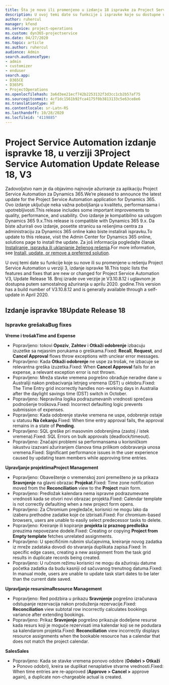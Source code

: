 ```yaml
---
title: Šta je novo ili promenjeno u izdanju 18 ispravke za Project Service Automation verzije 3
description: U ovoj temi date su funkcije i ispravke koje su dostupne u izdanju 18 ispravke za Project Service Automation verzije 3.
author: ruhercul
manager: kfend
ms.service: project-operations
ms.custom: dyn365-projectservice
ms.date: 04/27/2020
ms.topic: article
ms.author: ruhercul
audience: Admin
search.audienceType:
- admin
- customizer
- enduser
search.app:
- D365CE
- D365PS
- ProjectOperations
ms.openlocfilehash: 3a6d3ee21ecf742b2253132f3d3cc1cb2b57af75
ms.sourcegitcommit: 4cf1dc1561b92fca4175f0b3813133c5e63ce8e6
ms.translationtype: HT
ms.contentlocale: sr-Latn-RS
ms.lasthandoff: 10/28/2020
ms.locfileid: "4119885"
---
```

# <a name="project-service-automation-update-release-18-v3"></a><span data-ttu-id="2e098-103">Project Service Automation izdanje ispravke 18, u verziji 3</span><span class="sxs-lookup"><span data-stu-id="2e098-103">Project Service Automation Update Release 18, V3</span></span>

<span data-ttu-id="2e098-104">Zadovoljstvo nam je da objavimo najnovije ažuriranje za aplikaciju Project Service Automation za Dynamics 365.</span><span class="sxs-lookup"><span data-stu-id="2e098-104">We’re pleased to announce the latest update for the Project Service Automation application for Dynamics 365.</span></span> <span data-ttu-id="2e098-105">Ovo izdanje uključuje neka važna poboljšanja u kvalitetu, performansama i upotrebljivosti.</span><span class="sxs-lookup"><span data-stu-id="2e098-105">This release includes some important improvements to quality, performance, and usability.</span></span> <span data-ttu-id="2e098-106">Ovo izdanje je kompatibilno sa uslugom Dynamics 365 9.x.</span><span class="sxs-lookup"><span data-stu-id="2e098-106">This release is compatible with Dynamics 365 9.x.</span></span> <span data-ttu-id="2e098-107">Da biste ažurirali ovo izdanje, posetite stranicu sa rešenjima centra za administraciju za Dynamics 365 online kako biste instalirali ispravku.</span><span class="sxs-lookup"><span data-stu-id="2e098-107">To update to this release, visit the Admin Center for Dynamics 365 online, solutions page to install the update.</span></span> <span data-ttu-id="2e098-108">Za još informacija pogledajte članak [Instaliranje, ispravka ili uklanjanje željenog rešenja](https://docs.microsoft.com/power-platform/admin/install-remove-preferred-solution).</span><span class="sxs-lookup"><span data-stu-id="2e098-108">For more information, see [Install, update, or remove a preferred solution](https://docs.microsoft.com/power-platform/admin/install-remove-preferred-solution).</span></span>

<span data-ttu-id="2e098-109">U ovoj temi date su funkcije koje su nove ili su promenjene u rešenju Project Service Automation u verziji 3, izdanje ispravke 18.</span><span class="sxs-lookup"><span data-stu-id="2e098-109">This topic lists the features and fixes that are new or changed for Project Service Automation V3, Update Release 18.</span></span> <span data-ttu-id="2e098-110">Broj izrade ove verzije je V3.10.8.12 i uglavnom je dostupna putem samostalnog ažuriranja u aprilu 2020. godine.</span><span class="sxs-lookup"><span data-stu-id="2e098-110">This version has a build number of V3.10.8.12 and is generally available through a self-update in April 2020.</span></span>

## <a name="update-release-18"></a><span data-ttu-id="2e098-111">Izdanje ispravke 18</span><span class="sxs-lookup"><span data-stu-id="2e098-111">Update Release 18</span></span>

### <a name="bug-fixes"></a><span data-ttu-id="2e098-112">Ispravke grešaka</span><span class="sxs-lookup"><span data-stu-id="2e098-112">Bug fixes</span></span>

<span data-ttu-id="2e098-113">**Vreme i trošak**</span><span class="sxs-lookup"><span data-stu-id="2e098-113">**Time and Expense**</span></span>

- <span data-ttu-id="2e098-114">Popravljeno: tokovi **Opoziv**, **Zahtev** i **Otkaži odobrenje** izbacuju izuzetke sa nejasnim porukama o greškama.</span><span class="sxs-lookup"><span data-stu-id="2e098-114">Fixed: **Recall**, **Request**, and **Cancel Approval** flows throw exceptions with unclear error messages.</span></span>
- <span data-ttu-id="2e098-115">Popravljeno: Kada **Otkaži odobrenje** ne uspe za trošak, ne izbacuje se relevantna greška izuzetka.</span><span class="sxs-lookup"><span data-stu-id="2e098-115">Fixed: When **Cancel Approval** fails for an expense, a relevant exception error is not thrown.</span></span>
- <span data-ttu-id="2e098-116">Popravljeno: Mreža stavke vremena pogrešno obrađuje neradne dane u Australiji nakon prebacivanja letnjeg vremena (DST) u oktobru.</span><span class="sxs-lookup"><span data-stu-id="2e098-116">Fixed: The Time Entry grid incorrectly handles non-working days in Australia after the daylight savings time (DST) switch in October.</span></span>
- <span data-ttu-id="2e098-117">Popravljeno: Nepravilna logika podrazumevanih vrednosti sprečava podnošenje troškova.</span><span class="sxs-lookup"><span data-stu-id="2e098-117">Fixed: Incorrect defaulting logic prevents submission of expenses.</span></span>
- <span data-ttu-id="2e098-118">Popravljeno: Kada odobrenje stavke vremena ne uspe, odobrenje ostaje u statusu **Na čekanju**.</span><span class="sxs-lookup"><span data-stu-id="2e098-118">Fixed: When time entry approval fails, the approval remains in a state of **Pending**.</span></span>
- <span data-ttu-id="2e098-119">Popravljeno: SQL greške pri masovnim odobrenjima (zastoj / istek vremena).</span><span class="sxs-lookup"><span data-stu-id="2e098-119">Fixed: SQL Errors on bulk approvals (deadlock/timeout).</span></span>
- <span data-ttu-id="2e098-120">Popravljeno: Značajni problemi sa performansama u korisničkom iskustvu izazvani ažuriranjem članova tima prilikom odobravanja unosa vremena.</span><span class="sxs-lookup"><span data-stu-id="2e098-120">Fixed: Significant performance issues in the user experience caused by updating team members while approving time entries.</span></span>

<span data-ttu-id="2e098-121">**Upravljanje projektima**</span><span class="sxs-lookup"><span data-stu-id="2e098-121">**Project Management**</span></span>

- <span data-ttu-id="2e098-122">Popravljeno: Obaveštenje o vremenskoj zoni premešteno je sa prikaza **Sravnjenje** na glavni obrazac **Projekat**.</span><span class="sxs-lookup"><span data-stu-id="2e098-122">Fixed: Time zone notification moved from the **Reconciliation** view to the **Project** main form.</span></span>
- <span data-ttu-id="2e098-123">Popravljeno: Predložak kalendara nema ispravne podrazumevane vrednosti kada se otvori novi obrazac projekta.</span><span class="sxs-lookup"><span data-stu-id="2e098-123">Fixed: Calendar template is not correctly defaulting when a new project form opens.</span></span>
- <span data-ttu-id="2e098-124">Popravljeno: Za Chromium pregledače, korisnici ne mogu lako da izaberu prethodne zadatke koje će izbrisati.</span><span class="sxs-lookup"><span data-stu-id="2e098-124">Fixed: For chromium-based browsers, users are unable to easily select predecessor tasks to delete.</span></span>
- <span data-ttu-id="2e098-125">Popravljeno: Kreiranje ili kopiranje **projekta iz praznog predloška** preuzima nepovezane dodele.</span><span class="sxs-lookup"><span data-stu-id="2e098-125">Fixed: Creating or copying **Project from Empty template** fetches unrelated assignments.</span></span>
- <span data-ttu-id="2e098-126">Popravljeno: U specifičnim rubnim slučajevima, kreiranje novog zadatka iz mreže zadataka dovodi do stvaranja duplikata zapisa.</span><span class="sxs-lookup"><span data-stu-id="2e098-126">Fixed: In specific edge cases, creating a new assignment from the task grid results in duplicate records being created.</span></span>
- <span data-ttu-id="2e098-127">Popravljeno: U ručnom režimu korisnici ne mogu da ažuriraju datume početka zadatka da budu kasniji od sačuvanog trenutnog datuma.</span><span class="sxs-lookup"><span data-stu-id="2e098-127">Fixed: In manual mode, users are unable to update task start dates to be later than the current date saved.</span></span>

<span data-ttu-id="2e098-128">**Upravljanje resursima**</span><span class="sxs-lookup"><span data-stu-id="2e098-128">**Resource Management**</span></span>

- <span data-ttu-id="2e098-129">Popravljeno: Red podzbira u prikazu **Sravnjenje** pogrešno izračunava odstupanje rezervacija nakon produženja rezervacije.</span><span class="sxs-lookup"><span data-stu-id="2e098-129">Fixed: **Reconciliation** view subtotal row incorrectly calculates bookings variance after extending bookings.</span></span>
- <span data-ttu-id="2e098-130">Popravljeno: Prikaz **Sravnjenje** pogrešno prikazuje dodeljene resurse kada resurs koji je moguće rezervisati ima kalendar koji se ne podudara sa kalendarom projekta.</span><span class="sxs-lookup"><span data-stu-id="2e098-130">Fixed: **Reconciliation** view incorrectly displays resource assignments when the bookable resource has a calendar that does not match the project calendar.</span></span>

<span data-ttu-id="2e098-131">**Sales**</span><span class="sxs-lookup"><span data-stu-id="2e098-131">**Sales**</span></span>

- <span data-ttu-id="2e098-132">Popravljeno: Kada se stavke vremena ponovo odobre (**Odobri > Otkaži >** Ponovo odobri), kreira se duplikat nenaplative stvarne vrednosti.</span><span class="sxs-lookup"><span data-stu-id="2e098-132">Fixed: When time entries are re-approved (**Approve > Cancel >** approve again), a duplicate non-chargeable actual is created.</span></span>
